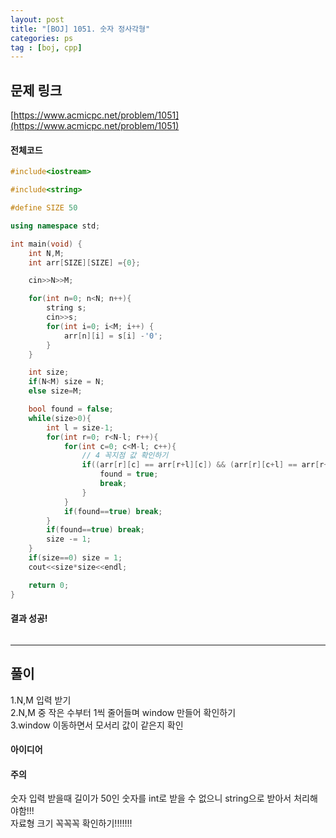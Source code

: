 ```yaml
---
layout: post
title: "[BOJ] 1051. 숫자 정사각형"
categories: ps
tag : [boj, cpp]
---
```


## 문제 링크<br>
 [https://www.acmicpc.net/problem/1051](https://www.acmicpc.net/problem/1051)<br>

#### 전체코드<br>
```cpp
#include<iostream>

#include<string>

#define SIZE 50

using namespace std;

int main(void) {
    int N,M;
    int arr[SIZE][SIZE] ={0};

    cin>>N>>M;

    for(int n=0; n<N; n++){
        string s;
        cin>>s;
        for(int i=0; i<M; i++) {
            arr[n][i] = s[i] -'0';
        }
    }

    int size;
    if(N<M) size = N;
    else size=M;

    bool found = false;
    while(size>0){
        int l = size-1;
        for(int r=0; r<N-l; r++){
            for(int c=0; c<M-l; c++){
                // 4 꼭지점 값 확인하기
                if((arr[r][c] == arr[r+l][c]) && (arr[r][c+l] == arr[r+l][c+l]) && (arr[r][c] == arr[r+l][c+l])) {
                    found = true;
                    break;
                }
            }
            if(found==true) break;
        }
        if(found==true) break;
        size -= 1;
    }
    if(size==0) size = 1;
    cout<<size*size<<endl;

    return 0;
}
```

#### 결과 성공!<br>
![]()

---

## 풀이<br>
1.N,M 입력 받기  
2.N,M 중 작은 수부터 1씩 줄어들며 window 만들어 확인하기  
3.window 이동하면서 모서리 값이 같은지 확인   

#### 아이디어 <br>


#### 주의 <br> 
숫자 입력 받을때 길이가 50인 숫자를 int로 받을 수 없으니 string으로 받아서 처리해야함!!!  
자료형 크기 꼭꼭꼭 확인하기!!!!!!!
